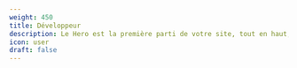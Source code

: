 ```yaml
---
weight: 450
title: Développeur
description: Le Hero est la première parti de votre site, tout en haut, qui acroche vote "lecteur"
icon: user
draft: false
---
```

